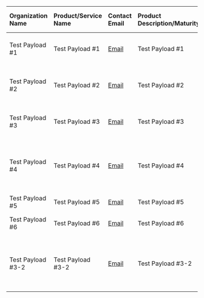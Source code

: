 | Organization Name | Product/Service Name | Contact Email | Product Description/Maturity | Covered Use Cases | USDM Version Compatibility |
| :--- | :--- | :--- | :--- | :--- | :--- |
| Test Payload #1 | Test Payload #1 | [Email](mailto:colin.bradshaw@paconsulting.com) | Test Payload #1 | Electronic Health Record (EHR) | 1.0 |
| Test Payload #2 | Test Payload #2 | [Email](mailto:colin.bradshaw@paconsulting.com) | Test Payload #2 | Electronic Health Record (EHR), Other(s) | 1.5 |
| Test Payload #3 | Test Payload #3 | [Email](mailto:colin.bradshaw@paconsulting.com) | Test Payload #3 | Electronic Health Record (EHR) | 2.0 |
| Test Payload #4 | Test Payload #4 | [Email](mailto:colin.bradshaw@paconsulting.com) | Test Payload #4 | Electronic Health Record (EHR), Test Payload #4 | 2.5 |
| Test Payload #5 | Test Payload #5 | [Email](mailto:colin.bradshaw@paconsulting.com) | Test Payload #5 | Other(s) | 2.6 |
| Test Payload #6 | Test Payload #6 | [Email](mailto:colin.bradshaw@paconsulting.com) | Test Payload #6 | Test Payload #6 | 3.0 |
| Test Payload #3-2 | Test Payload #3-2 | [Email](mailto:colin.bradshaw@paconsulting.com) | Test Payload #3-2 | Electronic Health Record (EHR), Test Payload #3-2 | 2.0 |